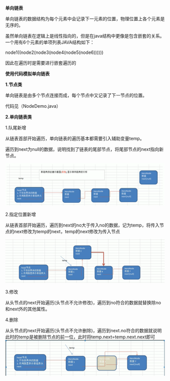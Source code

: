 **单向链表**

单向链表的数据结构为每个元素中会记录下一元素的位置，物理位置上各个元素是无序的。

虽然单向链表在逻辑上是线性指向的，但是在java结构中更像是包含嵌套的关系。一个用有6个元素的单项列表JAVA结构如下：

node1((node2(node3(node4(node5(node6))))))

因此在遍历时是需要进行嵌套遍历的

**使用代码模拟单向链表**

**1.节点类**

单向链表是由多个节点连接而成，每个节点中又记录了下一节点的位置。

代码见（NodeDemo.java）

**2.单向链表类**

1.队尾新增

从链表首部开始遍历，单向链表的遍历基本都需要引入辅助变量temp。

遍历到next为null的数据，说明找到了链表的尾部节点，将尾部节点的next指向新节点。

![](/src/main/resources/image/SingleLinkedList_1.png)

2.指定位置新增

从链表首部开始遍历，遍历到next的no大于传入no的数据，记为temp，将传入节点的next修改为temp的next，temp的next修改为传入节点

![](/src/main/resources/image/SingleLinkedList_2.png)

3.修改

从头节点的next开始遍历(头节点不允许修改)，遍历到no符合的数据就替换除no和next外的其他属性。



4.删除

从头节点的next开始遍历(头节点不允许删除)，遍历到next.no符合的数据就说明此时的temp是被删除节点的前一位，此时将temp.next=temp.next.next即可
![](/src/main/resources/image/SingleLinkedList_3.png)
